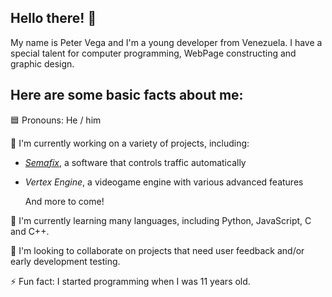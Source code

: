 ## Hello there! 👋

My name is Peter Vega and I'm a young developer from Venezuela.
I have a special talent for computer programming, WebPage constructing and graphic design.

## Here are some basic facts about me:
🟦 Pronouns: He / him

🔭 I'm currently working on a variety of projects, including:
- _[Semafix](https://github.com/SaturniNovaDev/Semafix)_, a software that controls traffic automatically
- _Vertex Engine_, a videogame engine with various advanced features

  And more to come!

🌱 I'm currently learning many languages, including Python, JavaScript, C and C++.

👯 I'm looking to collaborate on projects that need user feedback and/or early development testing.

⚡ Fun fact: I started programming when I was 11 years old.
